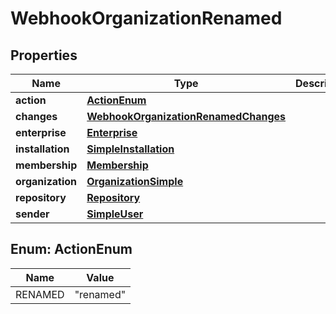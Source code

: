 

# WebhookOrganizationRenamed


## Properties

| Name | Type | Description | Notes |
|------------ | ------------- | ------------- | -------------|
|**action** | [**ActionEnum**](#ActionEnum) |  |  |
|**changes** | [**WebhookOrganizationRenamedChanges**](WebhookOrganizationRenamedChanges.md) |  |  [optional] |
|**enterprise** | [**Enterprise**](Enterprise.md) |  |  [optional] |
|**installation** | [**SimpleInstallation**](SimpleInstallation.md) |  |  [optional] |
|**membership** | [**Membership**](Membership.md) |  |  [optional] |
|**organization** | [**OrganizationSimple**](OrganizationSimple.md) |  |  |
|**repository** | [**Repository**](Repository.md) |  |  [optional] |
|**sender** | [**SimpleUser**](SimpleUser.md) |  |  |



## Enum: ActionEnum

| Name | Value |
|---- | -----|
| RENAMED | &quot;renamed&quot; |



